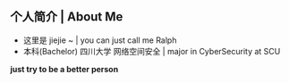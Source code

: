 ## 个人简介 | **About Me**
* 这里是 jiejie ~ | you can just call me Ralph
* 本科(Bachelor)  四川大学 网络空间安全 | major in CyberSecurity at SCU

**just try to be a better person**
